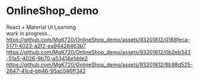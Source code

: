 # OnlineShop_demo
React + Material UI Learning <br>
work in progress... <br>
https://github.com/MgK720/OnlineShop_demo/assets/93201812/0168feca-5171-4023-a2f2-ea94426463b7
https://github.com/MgK720/OnlineShop_demo/assets/93201812/0b2eb343-51a5-4026-9b70-a53414e1dde2
https://github.com/MgK720/OnlineShop_demo/assets/93201812/8b98d525-2647-41cd-bb46-95ac046ff342






